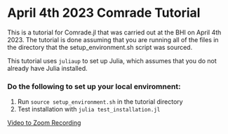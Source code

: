 # April 4th 2023 Comrade Tutorial

This is a tutorial for Comrade.jl that was carried out at the BHI on April 4th 2023.
The tutorial is done assuming that you are running all of the files in the directory that the setup_environment.sh script was sourced. 

This tutorial uses `juliaup` to set up Julia, which assumes that you do not already have Julia installed.

### Do the following to set up your local enviromnent:

1. Run `source setup_environment.sh` in the tutorial directory
2. Test installation with `julia test_installation.jl`


[Video to Zoom Recording](https://harvard.zoom.us/rec/share/HgCyowprMplNs6cRw-3haU8wZ-W8UcjYMXzRlo8J-Un8Lq_XmMF3Wrmjt5rF_6dj.hOMHEuEF3x1iNcGP?startTime=1680632590000)
